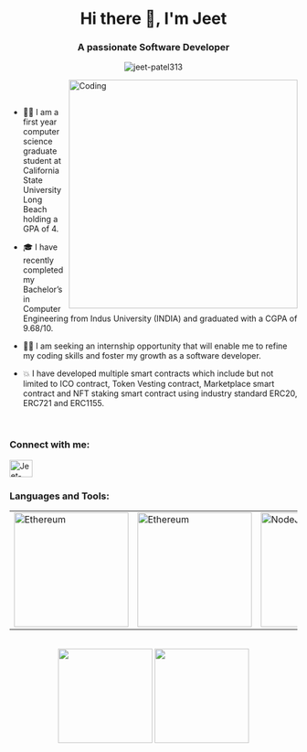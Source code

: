 <h1 align="center">Hi there 👋, I'm Jeet</h1>
<h3 align="center">A passionate Software Developer</h3>

<p align="center"> <img src="https://komarev.com/ghpvc/?username=jeet-patel313&label=Profile%20views&color=0e75b6&style=flat" alt="jeet-patel313" /> </p>

<img align="right" alt="Coding" width="400" src="https://cdn.dribbble.com/users/1162077/screenshots/3848914/programmer.gif" >

<br />
<br />

- 👨‍🎓 I am a first year computer science graduate student at California State University Long Beach holding a GPA of 4.

- 🎓 I have recently completed my Bachelor’s in Computer Engineering from Indus University (INDIA) and graduated with a CGPA of 9.68/10.

- 👨‍💻 I am seeking an internship opportunity that will enable me to refine my coding skills and foster my growth as a software developer. 

- 💥 I have developed multiple smart contracts which include but not limited to ICO contract, Token Vesting contract, Marketplace smart contract and NFT staking smart contract using industry standard ERC20, ERC721 and ERC1155.

<br />
<h3 align="left">Connect with me:</h3>
<p align="left">
<a href="https://www.linkedin.com/in/jeetpatel313/" target="blank"><img align="center" src="https://cdn.jsdelivr.net/npm/simple-icons@3.0.1/icons/linkedin.svg" alt="Jeet-Patel313" height="30" width="40" /></a>
</p>

<h3 align="left">Languages and Tools:</h3>

<table>
    <tr>  
        <td><img src="https://encrypted-tbn0.gstatic.com/images?q=tbn:ANd9GcTl5k17n_8iE9ipczWJqsYNtDL10IdK2cwnTq9ARloO9ScsZw7Q9Ics&usqp=CAE&s" alt="Ethereum" width="200px"/></td>
        <td><img src="https://ethereum.org/static/6b935ac0e6194247347855dc3d328e83/cdbe4/eth-diamond-black.webp" alt="Ethereum" width="200px"/></td>
        <td><img src="https://brandeps.com/logo-download/N/Node-JS-logo-vector-01.svg" alt="NodeJS" width="200px"/></td>
        <td><img src="https://brandeps.com/logo-download/C/C++-logo-vector-01.svg" alt="C++" width="200px"/></td>
        <td><img src="https://brandeps.com/logo-download/R/React-logo-vector-01.svg" alt="React" width="200px"/></td>
        <td><img src="https://brandeps.com/logo-download/J/JavaScript-logo-vector-01.svg" alt="JavaScript" width="200px"/></td>
        <td><img src="https://brandeps.com/logo-download/D/Django-CMS-logo-vector-01.svg" alt="JavaScript" width="200px"/></td>
        <td><img src="https://brandeps.com/logo-download/E/ES6-logo-vector-01.svg" alt="JavaScript" width="200px"/></td>  
        <td><img src="https://brandeps.com/logo-download/H/HTML-5-logo-vector-01.svg" alt="JavaScript" width="200px"/></td>    
        <td><img src="https://brandeps.com/logo-download/C/CSS-3-logo-vector-01.svg" alt="JavaScript" width="200px"/></td>
    </tr> 
</table>

<br />

<div align="center">
  <img height="165em" src="https://github-readme-stats.vercel.app/api?username=jeet-patel313&show_icons=true&theme=chartreuse-dark&include_all_commits=true&count_private=true"/>
  <img height="165em" src="https://github-readme-stats.vercel.app/api/top-langs/?username=jeet-patel313&layout=compact&langs_count=7&theme=chartreuse-dark"/>
</div>
